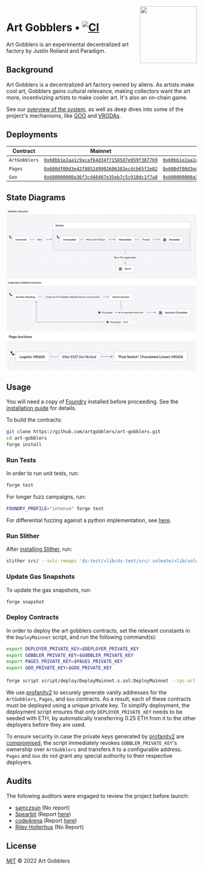 <img align="right" width="150" height="150" top="100" src="./assets/gobbler.png">

# Art Gobblers • [![CI](https://github.com/artgobblers/art-gobblers/actions/workflows/tests.yml/badge.svg)](https://github.com/artgobblers/art-gobblers/actions/workflows/tests.yml)

Art Gobblers is an experimental decentralized art factory by Justin Roiland and Paradigm.

## Background

Art Gobblers is a decentralized art factory owned by aliens. As artists make cool art, Gobblers gains cultural relevance, making collectors want the art more, incentivizing artists to make cooler art. It's also an on-chain game.

See our [overview of the system](https://www.paradigm.xyz/2022/09/artgobblers), as well as deep dives into some of the project's mechanisms, like [GOO](https://www.paradigm.xyz/2022/09/goo) and [VRGDAs](https://www.paradigm.xyz/2022/08/vrgda).

## Deployments

| Contract      | Mainnet                                                                                                                 | Goerli                                                                                                                         |
|---------------|-------------------------------------------------------------------------------------------------------------------------|--------------------------------------------------------------------------------------------------------------------------------|
| `ArtGobblers` | [`0x60bb1e2aa1c9acafb4d34f71585d7e959f387769`](https://etherscan.io/address/0x60bb1e2aa1c9acafb4d34f71585d7e959f387769) | [`0x60bb1e2aa1c9acafb4d34f71585d7e959f387769`](https://goerli.etherscan.io/address/0x60bb1e2aa1c9acafb4d34f71585d7e959f387769) |
| `Pages`       | [`0x600df00d3e42f885249902606383ecdcb65f2e02`](https://etherscan.io/address/0x600df00d3e42f885249902606383ecdcb65f2e02) | [`0x600df00d3e42f885249902606383ecdcb65f2e02`](https://goerli.etherscan.io/address/0x600df00d3e42f885249902606383ecdcb65f2e02) |
| `Goo`         | [`0x600000000a36f3cd48407e35eb7c5c910dc1f7a8`](https://etherscan.io/address/0x600000000a36f3cd48407e35eb7c5c910dc1f7a8) | [`0x600000000a36f3cd48407e35eb7c5c910dc1f7a8`](https://goerli.etherscan.io/address/0x600000000a36f3cd48407e35eb7c5c910dc1f7a8) |

## State Diagrams


![Gobbler Lifecycle](assets/state-machines/gobbler-lifecycle.png)
![Legendary Gobbler Auctions](assets/state-machines/legendary-gobbler-auctions.png)
![Page Auctions](assets/state-machines/page-auctions.png)

## Usage

You will need a copy of [Foundry](https://github.com/foundry-rs/foundry) installed before proceeding. See the [installation guide](https://github.com/foundry-rs/foundry#installation) for details.

To build the contracts:

```sh
git clone https://github.com/artgobblers/art-gobblers.git
cd art-gobblers
forge install
```

### Run Tests

In order to run unit tests, run:

```sh
forge test
```

For longer fuzz campaigns, run:

```sh
FOUNDRY_PROFILE="intense" forge test
```

For differential fuzzing against a python implementation, see [here](./analysis/README.md).

### Run Slither

After [installing Slither](https://github.com/crytic/slither#how-to-install), run:

```sh
slither src/ --solc-remaps 'ds-test/=lib/ds-test/src/ solmate/=lib/solmate/src/ forge-std/=lib/forge-std/src/ chainlink/=lib/chainlink/contracts/src/ VRGDAs/=lib/VRGDAs/src/ goo-issuance/=lib/goo-issuance/src/'
```


### Update Gas Snapshots

To update the gas snapshots, run:

```sh
forge snapshot
```

### Deploy Contracts

In order to deploy the art gobblers contracts, set the relevant constants in the `DeployMainnet` script, and run the following command(s):

```sh
export DEPLOYER_PRIVATE_KEY=$DEPLOYER_PRIVATE_KEY
export GOBBLER_PRIVATE_KEY=$GOBBLER_PRIVATE_KEY
export PAGES_PRIVATE_KEY=$PAGES_PRIVATE_KEY
export GOO_PRIVATE_KEY=$GOO_PRIVATE_KEY

forge script script/deploy/DeployMainnet.s.sol:DeployMainnet --rpc-url $RPC_URL --verify --etherscan-api-key $API_KEY
```

We use [profanity2](https://github.com/1inch/profanity2) to securely generate vanity addresses for the `ArtGobblers`, `Pages`, and `Goo` contracts. As a result, each of these contracts must be deployed using a unique private key. To simplify deployment, the deployment script ensures that only `DEPLOYER_PRIVATE_KEY` needs to be seeded with ETH, by automatically transferring 0.25 ETH from it to the other deployers before they are used.

To ensure security in case the private keys generated by [profanity2](https://github.com/1inch/profanity2) are [compromised](https://blog.1inch.io/a-vulnerability-disclosed-in-profanity-an-ethereum-vanity-address-tool-68ed7455fc8c), the script immediately revokes `GOBBLER_PRIVATE_KEY`'s ownership over `ArtGobblers` and transfers it to a configurable address. `Pages` and `Goo` do not grant any special authority to their respective deployers.

## Audits

The following auditors were engaged to review the project before launch:

- [samczsun](https://samczsun.com) (No report)
- [Spearbit](https://spearbit.com) (Report [here](https://github.com/spearbit/portfolio/blob/master/pdfs/ArtGobblers-Spearbit-Security-Review.pdf))
- [code4rena](https://code423n4.com) (Report [here](https://code4rena.com/reports/2022-09-artgobblers))
- [Riley Holterhus](https://www.rileyholterhus.com) (No Report)

## License

[MIT](LICENSE) © 2022 Art Gobblers
